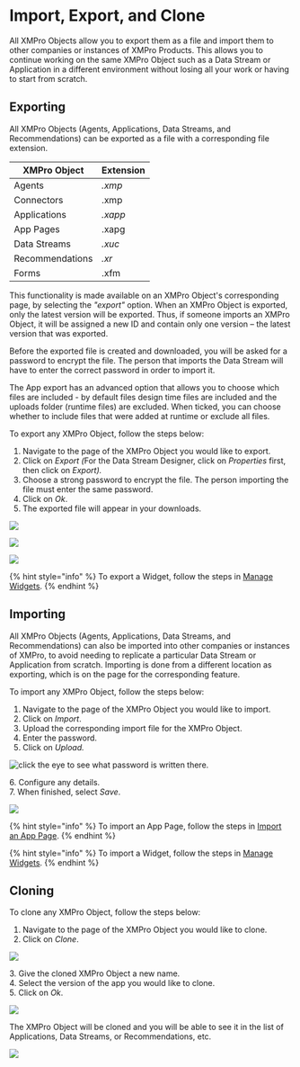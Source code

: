 # Import, Export, and Clone

All XMPro Objects allow you to export them as a file and import them to other companies or instances of XMPro Products. This allows you to continue working on the same XMPro Object such as a Data Stream or Application in a different environment without losing all your work or having to start from scratch.

## Exporting

All XMPro Objects (Agents, Applications, Data Streams, and Recommendations) can be exported as a file with a corresponding file extension.&#x20;

| XMPro Object    | Extension |
| --------------- | --------- |
| Agents          | _.xmp_    |
| Connectors      | .xmp      |
| Applications    | _.xapp_   |
| App Pages       | .xapg     |
| Data Streams    | _.xuc_    |
| Recommendations | _.xr_     |
| Forms           | .xfm      |

This functionality is made available on an XMPro Object's corresponding page, by selecting the _"export"_ option. When an XMPro Object is exported, only the latest version will be exported. Thus, if someone imports an XMPro Object, it will be assigned a new ID and contain only one version – the latest version that was exported.&#x20;

Before the exported file is created and downloaded, you will be asked for a password to encrypt the file. The person that imports the Data Stream will have to enter the correct password in order to import it.

The App export has an advanced option that allows you to choose which files are included - by default files design time files are included and the uploads folder (runtime files) are excluded. When ticked, you can choose whether to include files that were added at runtime or exclude all files.

To export any XMPro Object, follow the steps below:

1. Navigate to the page of the XMPro Object you would like to export.
2. Click on _Export (_&#x46;or the Data Stream Designer, click on _Properties_ first, then click on _Export)._
3. Choose a strong password to encrypt the file. The person importing the file must enter the same password.
4. Click on _Ok_.
5. The exported file will appear in your downloads.

![](<../.gitbook/assets/image (1622).png>)

![](../.gitbook/assets/EX_1.png)

![](<../.gitbook/assets/export (2).png>)

{% hint style="info" %}
To export a Widget, follow the steps in [Manage Widgets](apps/manage-widgets.md#exporting-a-widget).
{% endhint %}

## Importing

All XMPro Objects (Agents, Applications, Data Streams, and Recommendations) can also be imported into other companies or instances of XMPro, to avoid needing to replicate a particular Data Stream or Application from scratch. Importing is done from a different location as exporting, which is on the page for the corresponding feature.&#x20;

To import any XMPro Object, follow the steps below:

1. Navigate to the page of the XMPro Object you would like to import.
2. Click on _Import_.
3. Upload the corresponding import file for the XMPro Object.
4. Enter the password.
5. Click on _Upload._

![click the eye to see what password is written there.](<../.gitbook/assets/import (2).png>)

&#x20;   6\. Configure any details.\
&#x20;   7\. When finished, select _Save_.

![](../.gitbook/assets/Import_2.png)

{% hint style="info" %}
To import an App Page, follow the steps in [Import an App Page](apps/import-an-app-page.md).
{% endhint %}

{% hint style="info" %}
To import a Widget, follow the steps in [Manage Widgets](apps/manage-widgets.md#importing-a-widget).
{% endhint %}

## Cloning

To clone any XMPro Object, follow the steps below:

1. Navigate to the page of the XMPro Object you would like to clone.
2. Click on _Clone_.

![](<../.gitbook/assets/image (524).png>)

&#x20;   3\. Give the cloned XMPro Object a new name.\
&#x20;   4\. Select the version of the app you would like to clone.\
&#x20;   5\. Click on _Ok_.

![](<../.gitbook/assets/image (44).png>)

The XMPro Object will be cloned and you will be able to see it in the list of Applications, Data Streams, or Recommendations, etc.

![](<../.gitbook/assets/image (1233).png>)
